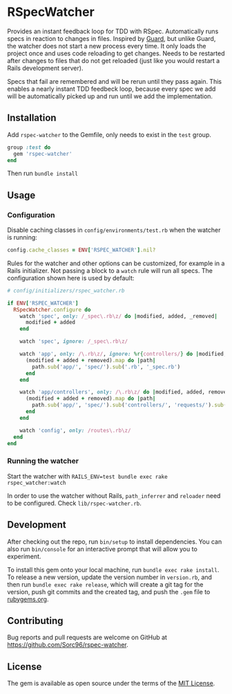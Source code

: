 # RSpecWatcher

Provides an instant feedback loop for TDD with RSpec. Automatically runs specs in reaction to changes in files. Inspired by [Guard](https://github.com/guard/guard), but unlike Guard, the watcher does not start a new process every time. It only loads the project once and uses code reloading to get changes. Needs to be restarted after changes to files that do not get reloaded (just like you would restart a Rails development server).

Specs that fail are remembered and will be rerun until they pass again. This enables a nearly instant TDD feedbeck loop, because every spec we add will be automatically picked up and run until we add the implementation.

## Installation

Add `rspec-watcher` to the Gemfile, only needs to exist in the `test` group.

```ruby
group :test do
  gem 'rspec-watcher'
end
```

Then run `bundle install`

## Usage

### Configuration

Disable caching classes in `config/environments/test.rb` when the watcher is running:

```ruby
config.cache_classes = ENV['RSPEC_WATCHER'].nil?
```

Rules for the watcher and other options can be customized, for example in a Rails initializer. Not passing a block to a `watch` rule will run all specs. The configuration shown here is used by default:

```ruby
# config/initializers/rspec_watcher.rb

if ENV['RSPEC_WATCHER']
  RSpecWatcher.configure do
    watch 'spec', only: /_spec\.rb\z/ do |modified, added, _removed|
      modified + added
    end

    watch 'spec', ignore: /_spec\.rb\z/

    watch 'app', only: /\.rb\z/, ignore: %r{controllers/} do |modified, added, removed|
      (modified + added + removed).map do |path|
        path.sub('app/', 'spec/').sub('.rb', '_spec.rb')
      end
    end

    watch 'app/controllers', only: /\.rb\z/ do |modified, added, removed|
      (modified + added + removed).map do |path|
        path.sub('app/', 'spec/').sub('controllers/', 'requests/').sub('_controller.rb', '_spec.rb')
      end
    end

    watch 'config', only: /routes\.rb\z/
  end
end
```

### Running the watcher

Start the watcher with `RAILS_ENV=test bundle exec rake rspec_watcher:watch`

In order to use the watcher without Rails, `path_inferrer` and `reloader` need to be configured. Check `lib/rspec-watcher.rb`.

## Development

After checking out the repo, run `bin/setup` to install dependencies. You can also run `bin/console` for an interactive prompt that will allow you to experiment.

To install this gem onto your local machine, run `bundle exec rake install`. To release a new version, update the version number in `version.rb`, and then run `bundle exec rake release`, which will create a git tag for the version, push git commits and the created tag, and push the `.gem` file to [rubygems.org](https://rubygems.org).

## Contributing

Bug reports and pull requests are welcome on GitHub at https://github.com/Sorc96/rspec-watcher.

## License

The gem is available as open source under the terms of the [MIT License](https://opensource.org/licenses/MIT).
